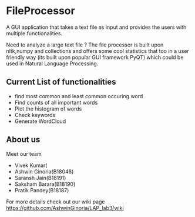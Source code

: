 # FileProcessor
A GUI application that takes a text file as input and provides the users with multiple functionalities.

Need to analyze a large text file ?
The file processor is built upon nltk,numpy and collections and offers some cool statistics that too in a user friendly way (its built upon popular GUI framework PyQT) which could be used in Natural Language Processing.

## Current List of functionalities
* find most common and least common occuring word
* Find counts of all important words
* Plot the histogram of words
* Check keywords
* Generate WordCloud

## About us
Meet our team 
* Vivek Kumar(
* Ashwin Ginoria(B18048)
* Saransh Jain(B18191)
* Saksham Barara(B18190)
* Pratik Pandey(B18187)

For more details check out our wiki page https://github.com/AshwinGinoria/LAP_lab3/wiki
